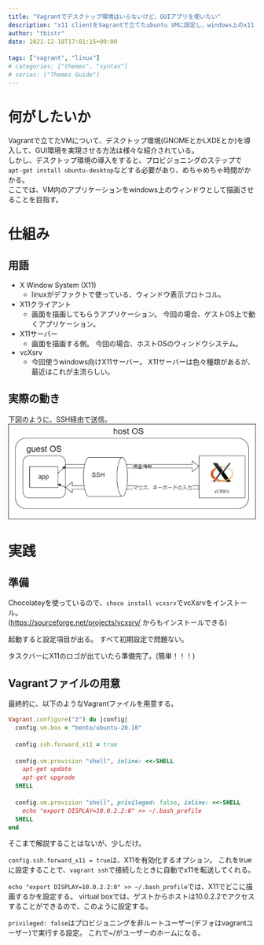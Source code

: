 ```yaml
---
title: "Vagrantでデスクトップ環境はいらないけど、GUIアプリを使いたい"
description: "x11 clientをVagrantで立てたubuntu VMに設定し、windows上のx11 serverで描画させます。"
author: "tbistr"
date: 2021-12-18T17:01:15+09:00

tags: ["vagrant", "linux"]
# categories: ["themes", "syntax"]
# series: ["Themes Guide"]
---
```

# 何がしたいか
Vagrantで立てたVMについて、デスクトップ環境(GNOMEとかLXDEとか)を導入して、GUI環境を実現させる方法は様々な紹介されている。  
しかし、デスクトップ環境の導入をすると、プロビジョニングのステップで`apt-get install ubuntu-desktop`などする必要があり、めちゃめちゃ時間がかかる。  
ここでは、VM内のアプリケーションをwindows上のウィンドウとして描画させることを目指す。

# 仕組み
## 用語
- X Window System (X11)
    - linuxがデファクトで使っている、ウィンドウ表示プロトコル。
- X11クライアント
    - 画面を描画してもらうアプリケーション。
    今回の場合、ゲストOS上で動くアプリケーション。
- X11サーバー
    - 画面を描画する側。
    今回の場合、ホストOSのウィンドウシステム。
- vcXsrv
    - 今回使うwindows向けX11サーバー。
    X11サーバーは色々種類があるが、最近はこれが主流らしい。

## 実際の動き
下図のように、SSH経由で送信。
![動作イメージ](/images/vagrant_x11.drawio.png)

# 実践
## 準備
Chocolateyを使っているので、`choco install vcxsrv`でvcXsrvをインストール。  
(https://sourceforge.net/projects/vcxsrv/ からもインストールできる)

起動すると設定項目が出る。
すべて初期設定で問題ない。

タスクバーにX11のロゴが出ていたら準備完了。(簡単！！！)

## Vagrantファイルの用意
最終的に、以下のようなVagrantファイルを用意する。

```ruby
Vagrant.configure("2") do |config|
  config.vm.box = "bento/ubuntu-20.10"

  config.ssh.forward_x11 = true

  config.vm.provision "shell", inline: <<-SHELL
    apt-get update
    apt-get upgrade
  SHELL
  
  config.vm.provision "shell", privileged: false, inline: <<-SHELL
    echo "export DISPLAY=10.0.2.2:0" >> ~/.bash_profile
  SHELL
end
```

そこまで解説することはないが、少しだけ。

`config.ssh.forward_x11 = true`は、X11を有効化するオプション。
これをtrueに設定することで、`vagrant ssh`で接続したときに自動でx11を転送してくれる。

`echo "export DISPLAY=10.0.2.2:0" >> ~/.bash_profile`では、X11でどこに描画するかを設定する。
virtual boxでは、ゲストからホストは10.0.2.2でアクセスすることができるので、このように設定する。

`privileged: false`はプロビジョニングを非ルートユーザー(デフォはvagrantユーザー)で実行する設定。
これで~/がユーザーのホームになる。
